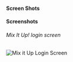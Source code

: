 #### Screen Shots
#### Screenshots

###### Mix It Up! login screen
![Mix it Up Login Screen](/screenshots/login.png)
